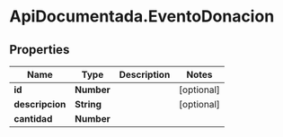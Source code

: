 # ApiDocumentada.EventoDonacion

## Properties

Name | Type | Description | Notes
------------ | ------------- | ------------- | -------------
**id** | **Number** |  | [optional] 
**descripcion** | **String** |  | [optional] 
**cantidad** | **Number** |  | 


